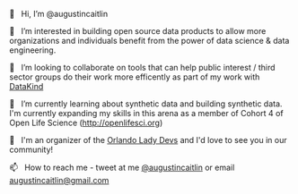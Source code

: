 👋  &nbsp; Hi, I’m @augustincaitlin

👀  &nbsp; I’m interested in building open source data products to allow more organizations and individuals benefit from the power of data science & data engineering.

💞️ &nbsp; I’m looking to collaborate on tools that can help public interest / third sector groups do their work more efficently as part of my work with [DataKind](https://www.datakind.org/)

🌱 &nbsp; I’m currently learning about synthetic data and building synthetic data. I'm currently expanding my skills in this arena as a member of Cohort 4 of Open Life Science (http://openlifesci.org)

🌼  &nbsp; I'm an organizer of the [Orlando Lady Devs](https://orlandoladydevelopers.com/) and I'd love to see you in our community!

📫  &nbsp; How to reach me - tweet at me [@augustincaitlin](https://twitter.com/augustincaitlin) or email augustincaitlin@gmail.com 

<!---
augustincaitlin/augustincaitlin is a ✨ special ✨ repository because its `README.md` (this file) appears on your GitHub profile.
You can click the Preview link to take a look at your changes.
--->

